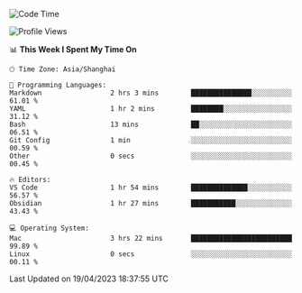 <!--START_SECTION:waka-->
![Code Time](http://img.shields.io/badge/Code%20Time-99%20hrs%2050%20mins-blue)

![Profile Views](http://img.shields.io/badge/Profile%20Views-29-blue)

📊 **This Week I Spent My Time On** 

```text
🕑︎ Time Zone: Asia/Shanghai

💬 Programming Languages: 
Markdown                 2 hrs 3 mins        ███████████████░░░░░░░░░░   61.01 % 
YAML                     1 hr 2 mins         ████████░░░░░░░░░░░░░░░░░   31.12 % 
Bash                     13 mins             ██░░░░░░░░░░░░░░░░░░░░░░░   06.51 % 
Git Config               1 min               ░░░░░░░░░░░░░░░░░░░░░░░░░   00.59 % 
Other                    0 secs              ░░░░░░░░░░░░░░░░░░░░░░░░░   00.45 % 

🔥 Editors: 
VS Code                  1 hr 54 mins        ██████████████░░░░░░░░░░░   56.57 % 
Obsidian                 1 hr 27 mins        ███████████░░░░░░░░░░░░░░   43.43 % 

💻 Operating System: 
Mac                      3 hrs 22 mins       █████████████████████████   99.89 % 
Linux                    0 secs              ░░░░░░░░░░░░░░░░░░░░░░░░░   00.11 % 
```


 Last Updated on 19/04/2023 18:37:55 UTC
<!--END_SECTION:waka-->